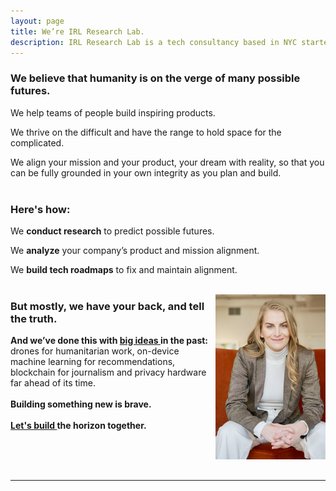 ```yaml
---
layout: page
title: We’re IRL Research Lab.
description: IRL Research Lab is a tech consultancy based in NYC started by Allison Burtch
---
```


### We believe that humanity is on the verge of many possible futures. 

We help teams of people build inspiring products.

We thrive on the difficult and have the range to hold space for the complicated. 

We align your mission and your product, your dream with reality, so that you can be fully grounded in your own integrity as you plan and build. 
<br><br>

### Here's how:

We **conduct research** to predict possible futures.

We **analyze** your company’s product and mission alignment.

We **build tech roadmaps** to fix and maintain alignment.
<br>
<br>

<p>
<img src="/assets/headshot.jpg" alt="headshot" align="right" style="width:35%">
<h3>But mostly, we have your back, and tell the truth.</h3>

<b>And we’ve done this with <a href="/reviews"> big ideas </a> in the past:</b> drones for humanitarian work, on-device machine learning for recommendations, blockchain for journalism and privacy hardware far ahead of its time. 
<br><br>
<b>Building something new is brave.</b>
<br><br>
<b><a href="/services"> Let's build </a> the horizon together.</b>

<br>
<br>
<br>
</p>





***